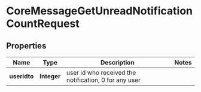 

# CoreMessageGetUnreadNotificationCountRequest


## Properties

| Name | Type | Description | Notes |
|------------ | ------------- | ------------- | -------------|
|**useridto** | **Integer** | user id who received the notification, 0 for any user |  |



